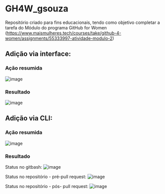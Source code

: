 # GH4W_gsouza
Repositório criado para fins educacionais, tendo como objetivo completar a tarefa do Módulo do programa GitHub for Women (https://www.maismulheres.tech/courses/take/github-4-women/assignments/55333997-atividade-modulo-2)

## Adição via interface:
### Ação resumida
![image](https://github.com/4gabid/GH4W_gsouza/assets/53282226/4c300d4b-8419-471e-89d3-96ef9878a492)

### Resultado
![image](https://github.com/4gabid/GH4W_gsouza/assets/53282226/a0042c53-c3ab-44fc-9f4c-c426bad62e65)

## Adição via CLI:
### Ação resumida
![image](https://github.com/4gabid/GH4W_gsouza/assets/53282226/07515f83-de04-453c-b0e5-17c9f997c6a3)

### Resultado
Status no gitbash:
![image](https://github.com/4gabid/GH4W_gsouza/assets/53282226/3fdad1e1-d8e1-4737-87bc-6ff34b265f66)

Status no repositório - pré-pull request:
![image](https://github.com/4gabid/GH4W_gsouza/assets/53282226/4c5c923e-2ec9-440f-bffc-41b0410bc345)

Status no repositório - pós- pull request:
![image](https://github.com/4gabid/GH4W_gsouza/assets/53282226/10dc66e5-90d2-4ae3-98b7-0fab0d562466)


